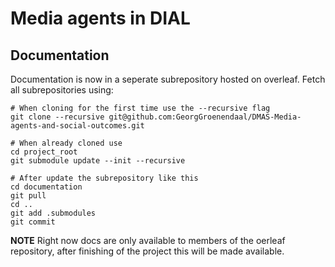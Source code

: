 # Media agents in DIAL

## Documentation

Documentation is now in a seperate subrepository hosted on overleaf. Fetch all subrepositories using:

    # When cloning for the first time use the --recursive flag
    git clone --recursive git@github.com:GeorgGroenendaal/DMAS-Media-agents-and-social-outcomes.git
    
    # When already cloned use
    cd project_root
    git submodule update --init --recursive

    # After update the subrepository like this
    cd documentation
    git pull
    cd ..
    git add .submodules
    git commit


**NOTE** Right now docs are only available to members of the oerleaf repository, after finishing of the project this will be made available.
    
